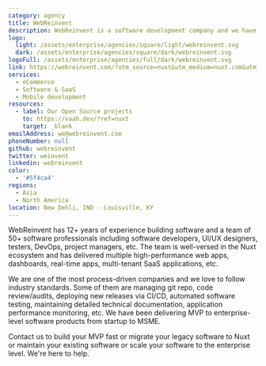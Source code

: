```yaml
---
category: agency
title: WebReinvent
description: WebReinvent is a software development company and we have delivered MVP to enterprise-level web applications from startup to MSME.
logo:
  light: /assets/enterprise/agencies/square/light/webreinvent.svg
  dark: /assets/enterprise/agencies/square/dark/webreinvent.svg
logoFull: /assets/enterprise/agencies/full/dark/webreinvent.svg
link: https://webreinvent.com/?utm_source=nuxt&utm_medium=nuxt.com&utm_campaign=partner
services:
  - eCommerce
  - Software & SaaS
  - Mobile development
resources:
  - label: Our Open Source projects
    to: https://vaah.dev/?ref=nuxt
    target: _blank
emailAddress: we@webreinvent.com
phoneNumber: null
github: webreinvent
twitter: weinvent
linkedin: webreinvent
color:
  - '#5f4ca4'
regions:
  - Asia
  - North America
location: New Dehli, IND - Louisville, KY
---
```


WebReinvent has 12+ years of experience building software and a team of 50+ software professionals including software developers, UI/UX designers, testers, DevOps, project managers, etc. The team is well-versed in the Nuxt ecosystem and has delivered multiple high-performance web apps, dashboards, real-time apps, multi-tenant SaaS applications, etc.

We are one of the most process-driven companies and we love to follow industry standards. Some of them are managing git repo, code review/audits, deploying new releases via CI/CD, automated software testing, maintaining detailed technical documentation, application performance monitoring, etc. We have been delivering MVP to enterprise-level software products from startup to MSME.

Contact us to build your MVP fast or migrate your legacy software to Nuxt or maintain your existing software or scale your software to the enterprise level. We're here to help.
